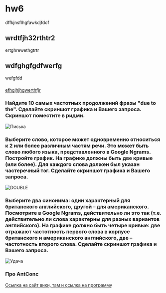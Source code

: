 # hw6
dffkjnsflhgfawkdjfdof
## wrdtfjh32rthtr2
ertghrewethgtrtr
## wdfghgfgdfwerfg
wefgfdd

###
[efhgjhjhgwerthfjr](http://wiki.cs.hse.ru/%D0%94%D0%BE%D0%BC%D0%B0%D1%88%D0%BD%D0%B8%D0%B5_%D0%B7%D0%B0%D0%B4%D0%B0%D0%BD%D0%B8%D1%8F_%D0%BF%D0%BE_%D0%A6%D0%B8%D1%84%D1%80%D0%BE%D0%B2%D0%BE%D0%B9_%D0%B3%D1%80%D0%B0%D0%BC%D0%BE%D1%82%D0%BD%D0%BE%D1%81%D1%82%D0%B8_2018_(2_%D1%81%D0%B5%D0%BC%D0%B5%D1%81%D1%82%D1%80)#.D0.94.D0.BE.D0.BC.D0.B0.D1.88.D0.BD.D0.B5.D0.B5_.D0.B7.D0.B0.D0.B4.D0.B0.D0.BD.D0.B8.D0.B5_7)


### Найдите 10 самых частотных продолжений фразы "due to the". Сделайте скриншот графика и Вашего запроса. Скриншот поместите в ридми. 
![Писька](https://github.com/pimanovaab/hw6/blob/master/due_to_the.png)


### Выберите слово, которое может одновременно относиться к 2 или более различным частям речи. Это может быть слово любого языка, представленного в Google Ngrams. Постройте график. На графике должны быть две кривые (или более). Для каждого слова должен был указан частеречный тэг. Сделайте скриншот графика и Вашего запроса.
![DOUBLE](https://github.com/pimanovaab/hw6/blob/master/1double.png)

### Выберите два синонима: один характерный для британского английского, другой – для американского. Посмотрите в Google Ngrams, действительно ли это так (т.е. действительно ли слова характерны для разных вариантов английского). На графике должно быть четыре кривые: две отражают частотность первого слова в корпусе британского и американского английского, две – частотность второго слова. Сделайте скриншот графика и Вашего запроса.
![Удача](https://github.com/pimanovaab/hw6/blob/master/multitask.png)

### Про AntConc
[Ссылка на сайт вики, там и ссылка на программу](http://wiki.fu-lab.ru/index.php/AntConc)
